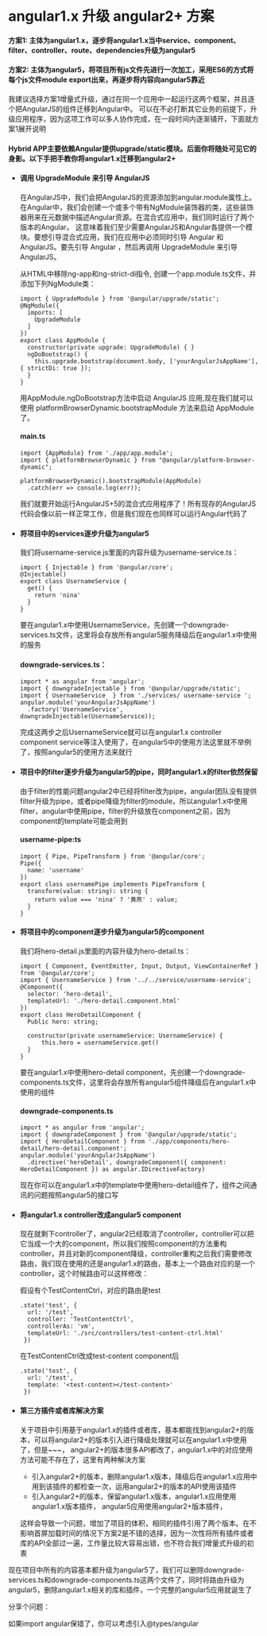 # angular1.x 升级 angular2+ 方案
#### 方案1: 主体为angular1.x，逐步将angular1.x当中service、component、filter、controller、route、dependencies升级为angular5

#### 方案2: 主体为angular5，将项目所有js文件先进行一次加工，采用ES6的方式将每个js文件module export出来，再逐步将内容向angular5靠近

我建议选择方案1增量式升级，通过在同一个应用中一起运行这两个框架，并且逐个把AngularJS的组件迁移到Angular中。 可以在不必打断其它业务的前提下，升级应用程序，因为这项工作可以多人协作完成，在一段时间内逐渐铺开，下面就方案1展开说明

#### Hybrid APP主要依赖Angular提供upgrade/static模块。后面你将随处可见它的身影。以下手把手教你将angular1.x迁移到angular2+

* #### 调用 UpgradeModule 来引导 AngularJS
  在AngularJS中，我们会把AngularJS的资源添加到angular.module属性上。 在Angular中，我们会创建一个或多个带有NgModule装饰器的类，这些装饰器用来在元数据中描述Angular资源。在混合式应用中，我们同时运行了两个版本的Angular。 这意味着我们至少需要AngularJS和Angular各提供一个模块。要想引导混合式应用，我们在应用中必须同时引导 Angular 和 AngularJS。要先引导 Angular ，然后再调用 UpgradeModule 来引导 AngularJS。
  
  从HTML中移除ng-app和ng-strict-di指令, 创建一个app.module.ts文件，并添加下列NgModule类：
  
  ```
  import { UpgradeModule } from '@angular/upgrade/static';
  @NgModule({   
    imports: [  
      UpgradeModule
    ]
  })
  export class AppModule {
    constructor(private upgrade: UpgradeModule) { }    
    ngDoBootstrap() {
      this.upgrade.bootstrap(document.body, ['yourAngularJsAppName'], { strictDi: true });
    }
  }
  ```
  用AppModule.ngDoBootstrap方法中启动 AngularJS 应用,现在我们就可以使用 platformBrowserDynamic.bootstrapModule 方法来启动 AppModule 了。
  #### main.ts
  ```
  import {AppModule} from './app/app.module';
  import { platformBrowserDynamic } from "@angular/platform-browser-dynamic";
  
  platformBrowserDynamic().bootstrapModule(AppModule)
    .catch(err => console.log(err));
  ```
  我们就要开始运行AngularJS+5的混合式应用程序了！所有现存的AngularJS代码会像以前一样正常工作，但是我们现在也同样可以运行Angular代码了
    
* #### 将项目中的services逐步升级为angular5
  我们将username-service.js里面的内容升级为username-service.ts：
  ```
  import { Injectable } from '@angular/core';
  @Injectable() 
  export class UsernameService {
    get() {
      return 'nina'
    }
  }
  ```
  要在angular1.x中使用UsernameService，先创建一个downgrade-services.ts文件，这里将会存放所有angular5服务降级后在angular1.x中使用的服务
  #### downgrade-services.ts：
  ```
  import * as angular from 'angular';
  import { downgradeInjectable } from '@angular/upgrade/static';
  import { UsernameService  } from './services/ username-service '; 
  angular.module('yourAngularJsAppName')
    .factory('UsernameService', downgradeInjectable(UsernameService));
  ```
  完成这两步之后UsernameService就可以在angular1.x controller component service等注入使用了，在angular5中的使用方法这里就不举例了，按照angular5的使用方法来就行

* #### 项目中的filter逐步升级为angular5的pipe，同时angular1.x的filter依然保留
  由于filter的性能问题angular2中已经将filter改为pipe，angular团队没有提供filter升级为pipe，或者pipe降级为filter的module，所以angular1.x中使用filter，angular中使用pipe，filter的升级放在component之前，因为component的template可能会用到
  #### username-pipe:ts
  ```
  import { Pipe, PipeTransform } from '@angular/core';
  Pipe({
    name: 'username'
  })
  export class usernamePipe implements PipeTransform { 
    transform(value: string): string {
      return value === 'nina' ? '黄燕' : value;
    }
  }
  ```
* #### 将项目中的component逐步升级为angular5的component
  我们将hero-detail.js里面的内容升级为hero-detail.ts：
  ```
  import { Component, EventEmitter, Input, Output, ViewContainerRef } from '@angular/core';
  import { UsernameService } from '../../service/username-service';
  @Component({
    selector: 'hero-detail',
    templateUrl: './hero-detail.component.html'
  })
  export class HeroDetailComponent {
    Public hero: string;
    
    constructor(private usernameService: UsernameService) {
	    this.hero = usernameService.get()
    }
  }
  ```
  要在angular1.x中使用hero-detail component，先创建一个downgrade-components.ts文件，这里将会存放所有angular5组件降级后在angular1.x中使用的组件
  #### downgrade-components.ts
  ```
  import * as angular from 'angular';
  import { downgradeComponent } from '@angular/upgrade/static';
  import { HeroDetailComponent } from './app/components/hero-detail/hero-detail.component';
  angular.module('yourAngularJsAppName')
    .directive('heroDetail', downgradeComponent({ component: HeroDetailComponent }) as angular.IDirectiveFactory)
  ```
  现在你可以在angular1.x中的template中使用hero-detail组件了，组件之间通讯的问题按照angular5的接口写
  
* #### 将angular1.x controller改成angular5 component
  现在就剩下controller了，angular2已经取消了controller，controller可以把它当成一个大的component，所以我们按照component的方法重构controller，并且对新的component降级，controller重构之后我们需要修改路由，我们现在使用的还是angular1.x的路由，基本上一个路由对应的是一个controller，这个时候路由可以这样修改：
  
  假设有个TestContentCtrl，对应的路由是test
  ```
  .state('test', {
    url: '/test',
    controller: 'TestContentCtrl',
    controllerAs: 'vm',
    templateUrl: './src/controllers/test-content-ctrl.html'
   })
  ```
  在TestContentCtrl改成test-content component后
  ```
  .state('test', {
    url: '/test',
    template: '<test-content></test-content>'
   })
  ```
* #### 第三方插件或者库解决方案
  关于项目中引用基于angular1.x的插件或者库，基本都能找到angular2+的版本，可以将angular2+的版本引入进行降级处理就可以在angular1.x中使用了，但是~~~， angular2+的版本很多API都改了，angular1.x中的对应使用方法可能不存在了，这里有两种解决方案
  * 引入angular2+的版本，删除angular1.x版本，降级后在angular1.x应用中用到该插件的都检查一次，运用angular2+的版本的API使用该插件
  * 引入angular2+的版本，保留angular1.x版本，angular1.x应用使用angular1.x版本插件， angular5应用使用angular2+版本插件，
  
  这样会导致一个问题，增加了项目的体积，相同的插件引用了两个版本。在不影响首屏加载时间的情况下方案2是不错的选择，因为一次性将所有插件或者库的API全部过一遍，工作量比较大容易出错，也不符合我们增量式升级的初衷
	

现在项目中所有的内容基本都升级为angular5了，我们可以删除downgrade-services.ts和downgrade-components.ts这两个文件了，同时将路由升级为angular5，删除angular1.x相关的库和插件，一个完整的angular5应用就诞生了

分享个问题：

如果import angular保错了，你可以考虑引入@types/angular
